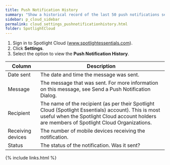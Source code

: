 ```yaml
---
title: Push Notification History
summary: "Show a historical record of the last 50 push notifications sent to a mobile device."
sidebar: p_cloud_sidebar
permalink: cloud_settings_pushnotificationhistory.html
folder: SpotlightCloud
---
```




1. Sign in to Spotlight Cloud (www.spotlightessentials.com).
2. Click **Settings**.
3. Select the option to view the **Push Notification History**.

Column | Description
-------|------------
Date sent | The date and time the message was sent.
Message | The message that was sent. For more information on this message, see Send a Push Notification Dialog.
Recipient | The name of the recipient (as per their Spotlight Cloud (Spotlight Essentials) account). This is most useful when the Spotlight Cloud account holders are members of Spotlight Cloud Organizations.
Receiving devices | The number of mobile devices receiving the notification.
Status | The status of the notification. Was it sent?




{% include links.html %}
